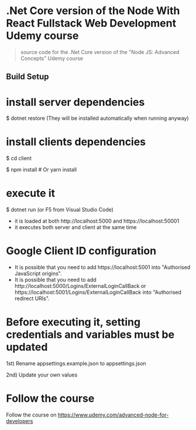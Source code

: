 # .Net Core version of the Node With React Fullstack Web Development Udemy course

> source code for the .Net Core version of the "Node JS: Advanced Concepts" Udemy course

## Build Setup

# install server dependencies

$ dotnet restore (They will be installed automatically when running anyway)

# install clients dependencies

$ cd client

$ npm install # Or yarn install

# execute it

$ dotnet run (or F5 from Visual Studio Code)

*   it is loaded at both http://localhost:5000 and https://localhost:50001
*   it executes both server and client at the same time

# Google Client ID configuration

* It is possible that you need to add https://localhost:5001 into "Authorised JavaScript origins".
* It is possible that you need to add http://localhost:5000/Logins/ExternalLoginCallBack or https://localhost:5001/Logins/ExternalLoginCallBack into "Authorised redirect URIs".

# Before executing it, setting credentials and variables must be updated

1st) Rename appsettings.example.json to appsettings.json

2nd) Update your own values

# Follow the course

Follow the course on https://www.udemy.com/advanced-node-for-developers
